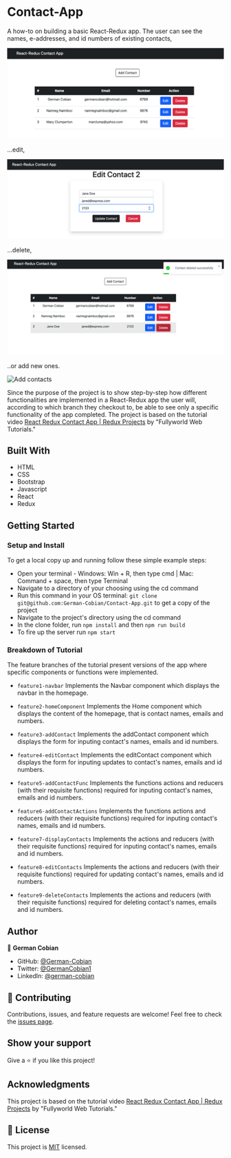 # Contact-App

A how-to on building a basic React-Redux app. The user can see the names, e-addresses, and id numbers of existing contacts, 

![Show contacts](/src/assets/Show-contacts.png?raw=true "Show contacts")

...edit,

![Edit contacts](/src/assets/Edit-contacts.png?raw=true "Edit contacts")

...delete, 

![Delete contacts](/src/assets/Delete-contacts.png?raw=true "Delete contacts")

..or add new ones.

![Add contacts](/src/assets/.png?raw=true "Add contacts")

Since the purpose of the project is to show step-by-step how different functionalities are implemented in a React-Redux app the user will, according to which branch they checkout to, be able to see only a specific functionality of the app completed. The project is based on the tutorial video [React Redux Contact App | Redux Projects](https://youtu.be/DZ7AZuii9ZU) by "Fullyworld Web Tutorials."


## Built With

* HTML
* CSS
* Bootstrap
* Javascript
* React
* Redux


## Getting Started

### Setup and Install

To get a local copy up and running follow these simple example steps:

* Open your terminal - Windows: Win + R, then type cmd | Mac: Command + space, then type Terminal
* Navigate to a directory of your choosing using the cd command
* Run this command in your OS terminal: `git clone git@github.com:German-Cobian/Contact-App.git` to get a copy of the project
* Navigate to the project's directory using the cd command
* In the clone folder, run `npm install` and then `npm run build`
* To fire up the server run `npm start`

### Breakdown of Tutorial

The feature branches of the tutorial present versions of the app where specific components or functions
were implemented.

* `feature1-navbar`
Implements the Navbar component which displays the navbar in the homepage.

* `feature2-homeComponent`
Implements the Home component which displays the content of the homepage, that is contact names, emails and numbers.

* `feature3-addContact`
Implements the addContact component which displays the form for inputing contact's names, emails and id numbers.

* `feature4-editContact`
Implements the editContact component which displays the form for inputing updates to contact's names, emails and id numbers.

* `feature5-addContactFunc`
Implements the functions actions and reducers (with their requisite functions) required for inputing contact's names, emails and id numbers.

* `feature6-addContactActions`
Implements the functions actions and reducers (with their requisite functions) required for inputing contact's names, emails and id numbers.

* `feature7-displayContacts`
Implements the actions and reducers (with their requisite functions) required for inputing contact's names, emails and id numbers.

* `feature8-editContacts`
Implements the actions and reducers (with their requisite functions) required for updating contact's names, emails and id numbers.

* `feature9-deleteContacts`
Implements the actions and reducers (with their requisite functions) required for deleting contact's names, emails and id numbers.


## Author

👤 **German Cobian**

* GitHub: [@German-Cobian](https://github.com/German-Cobian)
* Twitter: [@GermanCobian1](https://twitter.com/GermanCobian1)
* LinkedIn: [@german-cobian](https://www.linkedin.com/in/german-cobian/)


## 🤝 Contributing

Contributions, issues, and feature requests are welcome! Feel free to check the [issues page](https://github.com/German-Cobian/Contact-App/issues).


## Show your support

Give a ⭐️ if you like this project!


## Acknowledgments

This project is based on the tutorial video [React Redux Contact App | Redux Projects](https://youtu.be/DZ7AZuii9ZU) by "Fullyworld Web Tutorials."


## 📝 License

This project is [MIT](https://github.com/German-Cobian/Contact-App/blob/main/LICENSE) licensed.